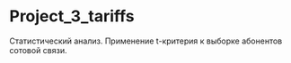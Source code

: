 # Project_3_tariffs
Статистический анализ. Применение t-критерия к выборке абонентов сотовой связи.
